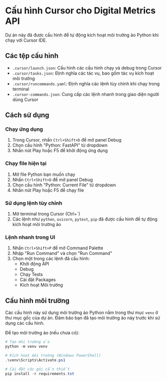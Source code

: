 # Cấu hình Cursor cho Digital Metrics API

Dự án này đã được cấu hình để tự động kích hoạt môi trường ảo Python khi chạy với Cursor IDE.

## Các tệp cấu hình

- `.cursor/launch.json`: Cấu hình các cấu hình chạy và debug trong Cursor
- `.cursor/tasks.json`: Định nghĩa các tác vụ, bao gồm tác vụ kích hoạt môi trường
- `.cursor/runcommands.yaml`: Định nghĩa các lệnh tùy chỉnh khi chạy trong terminal
- `.cursor-commands.json`: Cung cấp các lệnh nhanh trong giao diện người dùng Cursor

## Cách sử dụng

### Chạy ứng dụng

1. Trong Cursor, nhấn `Ctrl+Shift+D` để mở panel Debug
2. Chọn cấu hình "Python: FastAPI" từ dropdown
3. Nhấn nút Play hoặc F5 để khởi động ứng dụng

### Chạy file hiện tại

1. Mở file Python bạn muốn chạy
2. Nhấn `Ctrl+Shift+D` để mở panel Debug
3. Chọn cấu hình "Python: Current File" từ dropdown
4. Nhấn nút Play hoặc F5 để chạy file

### Sử dụng lệnh tùy chỉnh

1. Mở terminal trong Cursor (Ctrl+`)
2. Các lệnh như `python`, `uvicorn`, `pytest`, `pip` đã được cấu hình để tự động kích hoạt môi trường ảo

### Lệnh nhanh trong UI

1. Nhấn `Ctrl+Shift+P` để mở Command Palette
2. Nhập "Run Command" và chọn "Run Command"
3. Chọn một trong các lệnh đã cấu hình:
   - Khởi động API
   - Debug
   - Chạy Tests
   - Cài đặt Packages
   - Kích hoạt Môi trường

## Cấu hình môi trường

Các cấu hình này sử dụng môi trường ảo Python nằm trong thư mục `venv` ở thư mục gốc của dự án. Đảm bảo bạn đã tạo môi trường ảo này trước khi sử dụng các cấu hình.

Để tạo môi trường ảo (nếu chưa có):

```powershell
# Tạo môi trường ảo
python -m venv venv

# Kích hoạt môi trường (Windows PowerShell)
.\venv\Scripts\Activate.ps1

# Cài đặt các gói cần thiết
pip install -r requirements.txt
```
